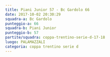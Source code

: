 ```yaml
---
title: Piani Junior 57 - Bc Gardolo 66
date: 2017-10-02 20:30:29
squadra-a: Bc Gardolo
punteggio-a: 66
squadra-b: Piani Junior
punteggio-b: 57
partite/squadra: coppa-trentino-serie-d-17-18
luogo: PALAMAZZALI
categoria: coppa trentino serie d
---
```


